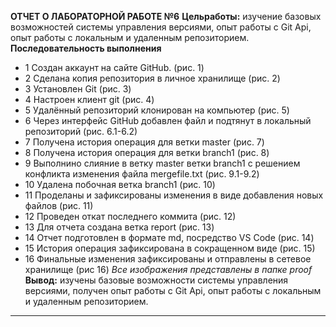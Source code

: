 **ОТЧЕТ О ЛАБОРАТОРНОЙ РАБОТЕ №6**
**Цельработы:**
изучение базовых возможностей системы
управления версиями, опыт работы с Git Api, опыт работы с локальным и
удаленным репозиторием. 
**Последовательность выполнения**
- 1 Создан аккаунт на сайте GitHub. (рис. 1) 
- 2 Сделана копия репозитория в личное хранилище (рис. 2)
- 3 Установлен Git (рис. 3)
- 4 Настроен клиент git (рис. 4)
- 5 Удалённый репозиторий клонирован на компьютер (рис. 5)
- 6 Через интерфейс GitHub добавлен файл и подтянут в локальный репозиторий (рис. 6.1-6.2)
- 7 Получена история операция для ветки master (рис. 7)
- 8 Получена история операция для ветки branch1 (рис. 8)
- 9 Выполнино слияние в ветку master ветки branch1  с решением конфликта изменения файла mergefile.txt (рис. 9.1-9.2)
- 10 Удалена побочная ветка branch1 (рис. 10)
- 11 Проделаны и зафиксированы изменения в виде добавления новых файлов (рис. 11)
- 12 Проведен откат последнего коммита (рис. 12)
- 13 Для отчета создана ветка report (рис. 13)
- 14 Отчет подготовлен в формате md, посредство VS Code (рис. 14)
- 15 История операция зафиксирована в сокращенном виде (рис. 15)
- 16 Финальные изменения зафиксированы и отправлены в сетевое хранилище (рис 16)
*Все изображения представлены в папке proof*
 **Вывод:**
изучены базовые возможности системы
управления версиями, получен опыт работы с Git Api, опыт работы с локальным и
удаленным репозиторием.
---